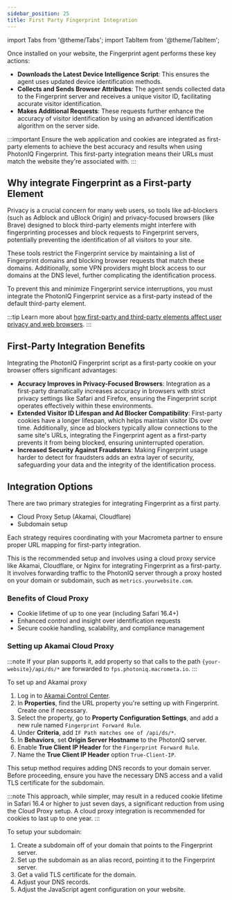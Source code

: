 ```yaml
---
sidebar_position: 25
title: First Party Fingerprint Integration
---
```


import Tabs from '@theme/Tabs';
import TabItem from '@theme/TabItem';

Once installed on your website, the Fingerprint agent performs these key actions:

- **Downloads the Latest Device Intelligence Script**: This ensures the agent uses updated device identification methods.
- **Collects and Sends Browser Attributes**: The agent sends collected data to the Fingerprint server and receives a unique visitor ID, facilitating accurate visitor identification.
- **Makes Additional Requests**: These requests further enhance the accuracy of visitor identification by using an advanced identification algorithm on the server side.

:::important
Ensure the web application and cookies are integrated as first-party elements to achieve the best accuracy and results when using PhotonIQ Fingerprint. This first-party integration means their URLs must match the website they're associated with.
:::

## Why integrate Fingerprint as a First-party Element

Privacy is a crucial concern for many web users, so tools like ad-blockers (such as Adblock and uBlock Origin) and privacy-focused browsers (like Brave) designed to block third-party elements might interfere with fingerprinting processes and block requests to Fingerprint servers, potentially preventing the identification of all visitors to your site. 

These tools restrict the Fingerprint service by maintaining a list of Fingerprint domains and blocking browser requests that match these domains. Additionally, some VPN providers might block access to our domains at the DNS level, further complicating the identification process.

To prevent this and minimize Fingerprint service interruptions, you must integrate the PhotonIQ Fingerprint service as a first-party instead of the default third-party element.

:::tip
Learn more about [how first-party and third-party elements affect user privacy and web browsers](first-third-party-cookie.md).
:::


## First-Party Integration Benefits

Integrating the PhotonIQ Fingerprint script as a first-party cookie on your browser offers significant advantages:

- **Accuracy Improves in Privacy-Focused Browsers**: Integration as a first-party dramatically increases accuracy in browsers with strict privacy settings like Safari and Firefox, ensuring the Fingerprint script operates effectively within these environments.
- **Extended Visitor ID Lifespan and Ad Blocker Compatibility**: First-party cookies have a longer lifespan, which helps maintain visitor IDs over time. Additionally, since ad blockers typically allow connections to the same site's URLs, integrating the Fingerprint agent as a first-party prevents it from being blocked, ensuring uninterrupted operation.
- **Increased Security Against Fraudsters**: Making Fingerprint usage harder to detect for fraudsters adds an extra layer of security, safeguarding your data and the integrity of the identification process.

## Integration Options

There are two primary strategies for integrating Fingerprint as a first party. 

- Cloud Proxy Setup (Akamai, Cloudflare)
- Subdomain setup

Each strategy requires coordinating with your Macrometa partner to ensure proper URL mapping for first-party integration.

<Tabs groupId="fingerprint-firstparty-integration">
<TabItem value="cloud proxy" label="Cloud Proxy - Akamai setup">

This is the recommended setup and involves using a cloud proxy service like Akamai, Cloudflare, or Nginx for integrating Fingerprint as a first-party. It involves forwarding traffic to the PhotonIQ server through a proxy hosted on your domain or subdomain, such as `metrics.yourwebsite.com`.

### Benefits of Cloud Proxy

- Cookie lifetime of up to one year (including Safari 16.4+)
- Enhanced control and insight over identification requests
- Secure cookie handling, scalability, and compliance management

### Setting up Akamai Cloud Proxy

:::note
If your plan supports it, add property so that calls to the path `{your-website}/api/ds/*` are forwarded to `fps.photoniq.macrometa.io`.
:::

To set up and Akamai proxy

1. Log in to [Akamai Control Center](https://control.akamai.com/).
2. In **Properties**, find the URL property you're setting up with Fingerprint. Create one if necessary.
3. Select the property, go to **Property Configuration Settings**, and add a new rule named `Fingerprint Forward Rule`.
4. Under **Criteria**, add `IF Path matches one of /api/ds/*`.
5. In **Behaviors**, set **Origin Server Hostname** to the PhotonIQ server.
6. Enable **True Client IP Header** for the `Fingerprint Forward Rule`.
7. Name the **True Client IP Header** option `True-Client-IP`.

</TabItem>
<TabItem value="subdomain" label="Subdomain setup">

This setup method requires adding DNS records to your domain server. Before proceeding, ensure you have the necessary DNS access and a valid TLS certificate for the subdomain.

:::note
This approach, while simpler, may result in a reduced cookie lifetime in Safari 16.4 or higher to just seven days,  a significant reduction from using the Cloud Proxy setup. A cloud proxy integration is recommended for cookies to last up to one year.
:::

To setup your subdomain:

1. Create a subdomain off of your domain that points to the Fingerprint server.
2. Set up the subdomain as an alias record, pointing it to the Fingerprint server.
3. Get a valid TLS certificate for the domain.
4. Adjust your DNS records.
5. Adjust the JavaScript agent configuration on your website.


</TabItem>
</Tabs>